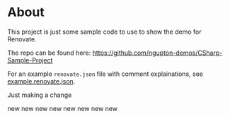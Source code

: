 # About
This project is just some sample code to use to show the demo for Renovate.

The repo can be found here: https://github.com/ngupton-demos/CSharp-Sample-Project

For an example `renovate.json` file with comment explainations, see [example.renovate.json](https://github.com/ngupton-demos/CSharp-Sample-Project/blob/main/example.renovate.json).


Just making a change

new
new
new
new
new
new
new
new

